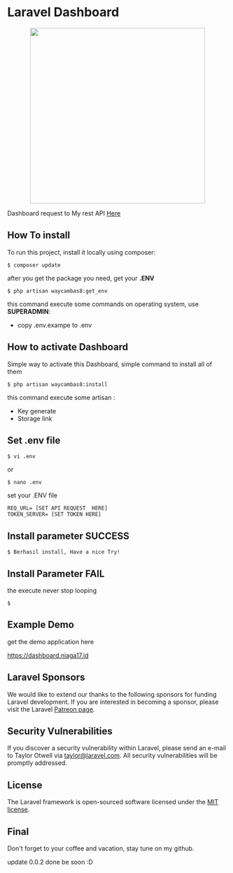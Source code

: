 # Laravel Dashboard

<p align="center"><a href="https://laravel.com" target="_blank"><img src="https://raw.githubusercontent.com/laravel/art/master/logo-lockup/5%20SVG/2%20CMYK/1%20Full%20Color/laravel-logolockup-cmyk-red.svg" width="400"></a></p>

Dashboard request to My rest API <a target='_blank' href='https://github.com/waycambas8/dashboard_api.git'>Here</a>

## How To install

To run this project, install it locally using composer:

```
$ composer update
```

after you get the package you need, get your <b>.ENV</b>

```
$ php artisan waycambas8:get_env
```

this command execute some commands on operating system, use <b>SUPERADMIN</b>:

- copy .env.exampe to .env

## How to activate Dashboard

Simple way to activate this Dashboard, simple command to install all of them

```
$ php artisan waycambas8:install
```

this command execute some artisan :

- Key generate
- Storage link

## Set .env file

```
$ vi .env
```

or

```
$ nano .env
```

set your .ENV file

```
REQ_URL= [SET API REQUEST  HERE]
TOKEN_SERVER= [SET TOKEN HERE]
```

## Install parameter SUCCESS

```
$ Berhasil install, Have a nice Try!
```

## Install Parameter FAIL

the execute never stop looping

```
$ 
```

## Example Demo

get the demo application here

<a target='_blank' href='https://dashboard.niaga17.id'>https://dashboard.niaga17.id</a>


## Laravel Sponsors

We would like to extend our thanks to the following sponsors for funding Laravel development. If you are interested in becoming a sponsor, please visit the Laravel [Patreon page](https://patreon.com/taylorotwell).


## Security Vulnerabilities

If you discover a security vulnerability within Laravel, please send an e-mail to Taylor Otwell via [taylor@laravel.com](mailto:taylor@laravel.com). All security vulnerabilities will be promptly addressed.

## License

The Laravel framework is open-sourced software licensed under the [MIT license](https://opensource.org/licenses/MIT).


## Final

Don't forget to your coffee and vacation, stay tune on my github.

update 0.0.2 done be soon :D
